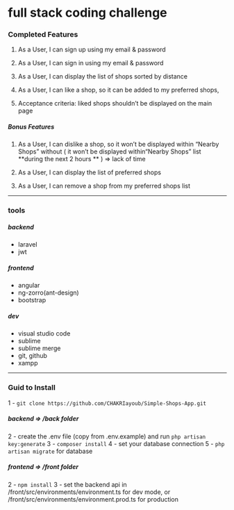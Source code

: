 # full stack coding challenge

### Completed Features

1.   As a User, I can sign up using my email & password

1.  As a User, I can sign in using my email & password

1. As a User, I can display the list of shops sorted by distance

1.  As a User, I can like a shop, so it can be added to my preferred shops,

1. Acceptance criteria: liked shops shouldn’t be displayed on the main page


#####  Bonus  Features

 1. As a User, I can dislike a shop, so it won’t be displayed within “Nearby Shops”
 without ( it won’t be displayed within“Nearby Shops” list **during the next 2 hours ** ) => lack of time

 1. As a User, I can display the list of preferred shops

 1. As a User, I can remove a shop from my preferred shops list

------------

### tools
##### backend
- laravel
- jwt

##### frontend
- angular
- ng-zorro(ant-design)
- bootstrap

##### dev
- visual studio code
- sublime
- sublime merge
- git, github
- xampp


------------
### Guid to Install

1 - `git clone https://github.com/CHAKRIayoub/Simple-Shops-App.git`

##### backend => /back folder

2 - create the .env file (copy from .env.example) and run `php artisan key:generate`
3 - `composer install`
4 - set your database connection
5 - `php artisan migrate` for database

##### frontend => /front folder
2 - `npm install`
3 - set the backend api in /front/src/environments/environment.ts for dev mode, or /front/src/environments/environment.prod.ts for production


